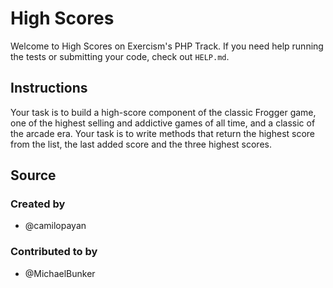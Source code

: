 # High Scores

Welcome to High Scores on Exercism's PHP Track.
If you need help running the tests or submitting your code, check out `HELP.md`.

## Instructions

Your task is to build a high-score component of the classic Frogger game, one of the highest selling and addictive games of all time, and a classic of the arcade era. Your task is to write methods that return the highest score from the list, the last added score and the three highest scores.

## Source

### Created by

- @camilopayan

### Contributed to by

- @MichaelBunker
